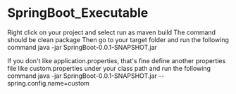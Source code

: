 # SpringBoot_Executable
Right click on your project and select run as maven build
The command should be clean package
Then go to your target folder and run the following command
java -jar SpringBoot-0.0.1-SNAPSHOT.jar

If you don't like application.properties, that's fine define another properties file like custom.properties under your class path and run the following command
java -jar SpringBoot-0.0.1-SNAPSHOT.jar --spring.config.name=custom
